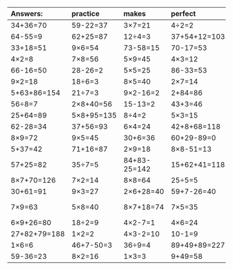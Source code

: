 | Answers: | practice | makes | perfect | ! |
| :--- | :--- | :--- | :--- | :--- |
| 34+36=70 | 59-22=37 | 3×7=21 | 4÷2=2 | 6×5=30 | 
| 64-55=9 | 62+25=87 | 12÷4=3 | 37+54+12=103 | 5×9-25=20 | 
| 33+18=51 | 9×6=54 | 73-58=15 | 70-17=53 | 45+16=61 | 
| 4×2=8 | 7×8=56 | 5×9=45 | 4×3=12 | 2+4=6 | 
| 66-16=50 | 28-26=2 | 5×5=25 | 86-33=53 | 4×7=28 | 
| 9×2=18 | 18÷6=3 | 8×5=40 | 2×7=14 | 2×4=8 | 
| 5+63+86=154 | 21÷7=3 | 9×2-16=2 | 2+84=86 | 4×5=20 | 
| 56÷8=7 | 2×8+40=56 | 15-13=2 | 43+3=46 | 27÷9=3 | 
| 25+64=89 | 5×8+95=135 | 8÷4=2 | 5×3=15 | 90+9=99 | 
| 62-28=34 | 37+56=93 | 6×4=24 | 42+8+68=118 | 9×9=81 | 
| 8×9=72 | 9×5=45 | 30+6=36 | 60+29-89=0 | 3×6=18 | 
| 5+37=42 | 71+16=87 | 2×9=18 | 8×8-51=13 | 3×3=9 | 
| 57+25=82 | 35÷7=5 | 84+83-25=142 | 15+62+41=118 | 6×9=54 | 
| 8×7+70=126 | 7×2=14 | 8×8=64 | 25÷5=5 | 60+49+6=115 | 
| 30+61=91 | 9×3=27 | 2×6+28=40 | 59+7-26=40 | 22+83-35=70 | 
| 7×9=63 | 5×8=40 | 8×7+18=74 | 7×5=35 | 72+90-15=147 | 
| 6×9+26=80 | 18÷2=9 | 4×2-7=1 | 4×6=24 | 7×6=42 | 
| 27+82+79=188 | 1×2=2 | 4×3-2=10 | 10-1=9 | 72÷8=9 | 
| 1×6=6 | 46+7-50=3 | 36÷9=4 | 89+49+89=227 | 9+47=56 | 
| 59-36=23 | 8×2=16 | 1×3=3 | 9+49=58 | 40+19-42=17 | 
